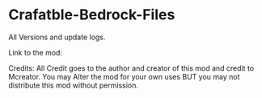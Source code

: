 # Crafatble-Bedrock-Files
All Versions and update logs.

Link to the mod: 

Credits:
All Credit goes to the author and creator of this mod and credit to Mcreator.
You may Alter the mod for your own uses BUT you may not distribute this mod without permission.
